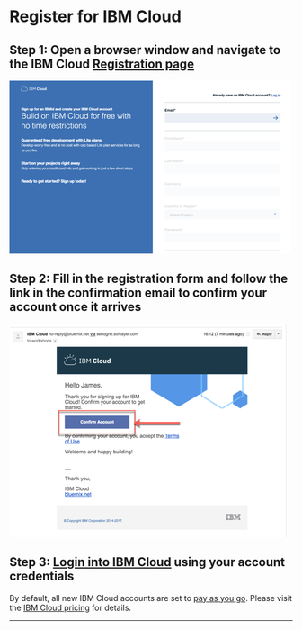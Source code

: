 # Register for IBM Cloud

## Step 1: Open a browser window and navigate to the IBM Cloud [Registration page](https://ibm.biz/Bd2JHx)

![image](../images/registration.png)

## Step 2: Fill in the registration form and follow the link in the **confirmation email** to confirm your account once it arrives

![Validation email](../images/email.png)

## Step 3: [Login into IBM Cloud](https://ibm.biz/Bd2JHx) using your account credentials

By default, all new IBM Cloud accounts are set to [pay as you go](https://cloud.ibm.com/docs/account?topic=account-accounts).
Please visit the [IBM Cloud pricing](https://www.ibm.com/cloud/pricing) for details.

---
